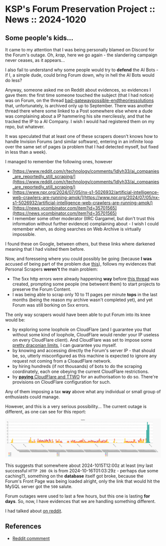 # KSP's Forum Preservation Project :: News :: 2024-1020

## Some people's kids...

It came to my attention that I was being personally blamed on Discord for the Forum's outage. Oh, *krap*, here we go again - the slandering campaign never ceases, as it appears...

I also fail to understand why some people would try to **defend** the AI Bots - if I, a simple dude, could bring Forum down, why in hell the AI Bots would do less?

Anyway, someone asked me on Reddit about evidences, so evidences I gave them: the first time someone touched the subject (that I had notice) was on Forum, on the thread [bad-gatewaypossible-endtheoriessolutions](https://web.archive.org/web/20240919134316/https://forum.kerbalspaceprogram.com/topic/225145-bad-gatewaypossible-endtheoriessolutions/) that, unfortunately, is archived only up to September. There was another thread there where some linked to a Post somewhere else where a dude was complaining about a IP hammering his site mercilessly, and that he tracked the IP to a AI Company. I wish I would had registered them on my repo, but whatever.

It was speculated that at least one of these scrapers doesn't knows how to handle Invision Forums (and similar software), entering in an infinite loop over the same set of pages (a problem that I had detected myself, but fixed in less than a week).

I managed to remember the following ones, however

* [https://www.reddit.com/r/technology/comments/1dlyh33/ai_companies_are_reportedly_still_scraping/](https://www.reddit.com/r/technology/comments/1dlyh33/ai_companies_are_reportedly_still_scraping/)
* [https://www.npr.org/2024/07/05/nx-s1-5026932/artificial-intelligence-web-crawlers-are-running-amok/](https://www.npr.org/2024/07/05/nx-s1-5026932/artificial-intelligence-web-crawlers-are-running-amok/)
* [https://news.ycombinator.com/item?id=35701565](https://news.ycombinator.com/item?id=35701565)
* I remember some other moderator (IIRC Gargamel, but don't trust this information without further evidence) complaining about - I wish I could remember when, as doing searches on Web Archive is virtually impossible.

I found these on Google, between others, but these links where darkened meaning that I had visited them before.

Now, and foresseing where you could possibly be going (because **I was** accused of being part of the problem due [this](https://github.com/net-lisias-ksp/KSP-Forum-Preservation-Project)), follows my evidences that Personal Scrapers **weren't** the main problem:

* The 5xx http errors were already happening **way** before [this thread](https://web.archive.org/web/20240926115726/https://forum.kerbalspaceprogram.com/topic/225365-an-update-of-sorts-from-your-forum-moderation-team/) was created, prompting some people (me betweent them) to start projects to preserve the Forum Content.
* I was being able to scrap only 10 to 11 pages per minute **tops** in the last months (being the reason my archive wasn't completed yet), and yet Forum was still borking on 5xx errors.

The only way scrapers would have been able to put Forum into its knee would be:

* by exploring some loophole on CloudFlare (and I guarantee you that without some kind of loophole, CloudFlare would render your IP useless on every  CloudFlare client). And CloudFlare was set to impose some [pretty draconian limits](https://blog.cloudflare.com/declaring-your-aindependence-block-ai-bots-scrapers-and-crawlers-with-a-single-click/), I can guarantee you myself.
* by knowing and accessing directly the Forum's server IP - that should be, so, utterly misconfigured as this machine is expected to ignore any request not coming from a CloaudFlare network.
* by hiring hundreds (if not thousands) of bots to do the scraping coordinately, each one obeying the current CloudFlare restrictions.
* by [**paying** CloudFlare and TTWO](https://techcrunch.com/2024/09/23/cloudflares-new-marketplace-will-let-websites-charge-ai-bots-for-scraping/) for an authorisation to do so. There're provisions on CloudFlare configuration for such.

Any of them imposing a tax **way** above what any individual or small group of enthusiasts could manage.

However, and this is a very serious possibility... The current outage is different, as one can see for this report:

![20241016.Events.png](../../../../torrent/reports/report_chart/20241016.Events.png#FullWidth)

This suggests that somewhere about 2024-1015T12:00z at least (my last successful `HTTP 200 Ok` is from 2024-10-16T01:03:29z - perhaps due some caching?), something on the **database** itself got broke, because the Forum's Front Page was being loaded alright, only the link that would hit the MySQL server got the `500` salute.

Forum outages were used to last a few hours, but this one is lasting **for days**. So, now, I have evidences that we are handling something different.

I had talked about [on reddit](https://www.reddit.com/r/KerbalSpaceProgram/comments/1g70ajs/comment/lso0p36/?utm_source=share&utm_medium=web3x&utm_name=web3xcss&utm_term=1&utm_content=share_button).


## References

* [Reddit commment](https://www.reddit.com/r/KerbalSpaceProgram/comments/1g87r8v/comment/lswj9va/?utm_source=share&utm_medium=web3x&utm_name=web3xcss&utm_term=1&utm_content=share_button)
